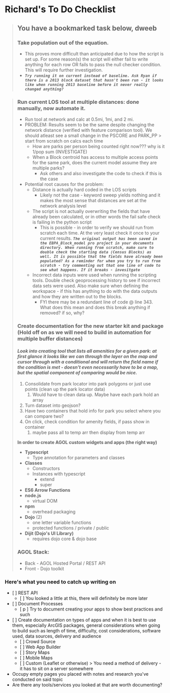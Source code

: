 # Richard's To Do Checklist

> ## You have a bookmarked task below, dweeb
>
> ### Take population out of the equation.
>
> * This proves more difficult than anticipated due to how the script is set up. For some reason\(s\) the script will either fail to write anything for each row OR fails to pass the null checker condition. This will require further investigation.
> * _**`Try running it on current instead of baseline. Ask Ryan if there is a 2013 block dataset that hasn't been run - it looks like when running 2013 baseline before it never really changed anything?`**_

> ### **Run current LOS tool at multiple distances: done manually, now automate it.**
>
> * Run tool at network and calc at 0.5mi, 1mi, and 2 mi.
> * PROBLEM: Results seem to be the same despite changing the network distance \(verified with feature comparison tool\). We should atleast see a small change in the PSCORE and PARK\_PP &gt; start from scratch on calcs each time
>   * How are parks per person being counted right now??? why is it 1/pop sum \(INVESTIGATE\)
>   * When a Block centroid has access to multiple access points for the same park, does the current model assume they are multiple parks?
>     * Ask others and also investigate the code to check if this is the case
> * Potential root causes for the problem:
>   * Distance is actually hard coded in the LOS scripts
>     * Likely not the case - keyword sweep yields nothing and it makes the most sense that distances are set at the network analysis level
>   * The script is not actually overwriting the fields that have already been calculated, or in other words the fail safe check is failing in the python script
>     * This is possible - in order to verify we should run from scratch each time. At the very least check it once to your current results. _**`The original output has been saved in the EBPA_Block_model pro project in your documents directory. When running from scratch, make sure to double check the starting data (Census Blocks) as well. It is possible that the fields have already been populated? As a reminder for when you try to run from scratch - try commenting out that one line of code to see what happens. If it breaks - invesitgate`**_
>   * Incorrect data inputs were used when running the scripting tools. Double check geoprocessing history to see if incorrect  data sets were used. Also make sure when defining the workspace - if this has anything to do with the data outputs and how they are written out to the blocks.
>     * FYI there may be a redundant line of code @ line 343. What does this mean and does this break anything if removed? if so, why?
>
> ### Create documentation for the new starter kit and package \(Hold off on as we will need to build in automation for multiple buffer distances\)
>
>
>
> #### _**Look into creating tool that lists all amenities for a given park: at first glance it looks like we can through the layer on the map and cursor through with a conditional and will return the field name if the condition is met - doesn't even necessarily have to be a map, but the spatial component of comparing would be nice.**_
>
> 1. Consolidate from park locator into park polygons or just use points \(clean up the park locator data\)
>    1. Would have to clean data up. Maybe have each park hold an array
> 2. Turn dataset into geojson?
> 3. Have two containers that hold info for park you select where you can compare two?
> 4. On click, check condition for amenity fields, if pass show in container
>    1. maybe pass all to temp arr then display from temp arr
>
>
>
>
>
> **In order to create AGOL custom widgets and apps \(the right way\)**
>
> * **Typescript**
>   * Type annotation for parameters and classes
> * **Classes**
>   * Constructors
>   * Instances with typescript
>     * extend
>     * super
> * **ES6 Arrow Functions**
> * **node.js**
>   * virtual DOM
> * **npm**
>   * overhead packaging
> * **Dojo** \(2\)
>   * one letter variable functions
>   * protected functions / private / public
> * **Dijit \(Dojo's UI Library\)**
>   * requires dojo core & dojo base
>
> ### AGOL Stack:
>
> * Back - AGOL Hosted Portal / REST API
> * Front - Dojo toolkit

### Here's what you need to catch up writing on

* \[ \] REST API
  * \[ \] You looked a little at this, there will definitely be more later
* \[ \] Document Processes
  * \[ p \] Try to document creating your apps to show best practices and such
* \[ \] Create documentation on types of apps and when it is best to use them, especially ArcGIS packages, general considerations when going to build such as length of time, difficulty, cost considerations, software used, data sources, delivery and audience
  * \[ \] Crowd Source
  * \[ \] Web App Builder
  * \[ \] Story Maps
  * \[ \] Mobile Maps
  * \[ \] Custom \(Leaflet or otherwise\) &gt; You need a method of delivery - it has to sit on a server somewhere
* Occupy empty pages you placed with notes and research you've conducted on said topic
* Are there any tools/services you looked at that are worth documenting?



